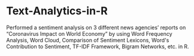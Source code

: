 # Text-Analytics-in-R
Performed a sentiment analysis on 3 different news agencies’ reports on “Coronavirus Impact on World Economy” by using Word Frequency Analysis, Word Cloud, Comparison of Sentiment Lexicons, Word's Contribution to Sentiment, TF-IDF Framework, Bigram Networks, etc. in R.
